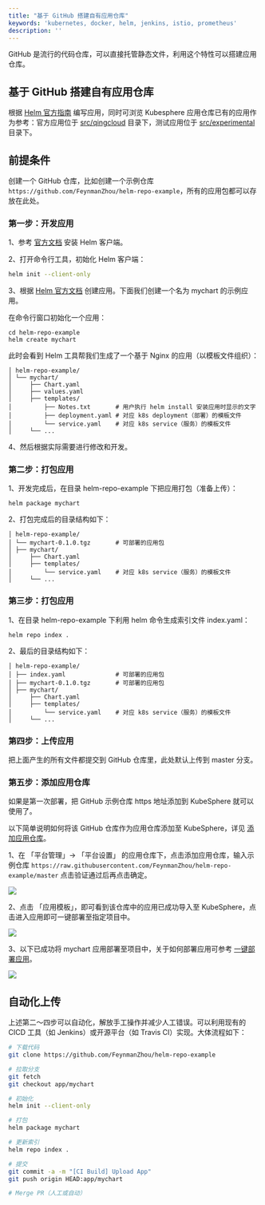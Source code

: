 ```yaml
---
title: "基于 GitHub 搭建自有应用仓库"
keywords: 'kubernetes, docker, helm, jenkins, istio, prometheus'
description: ''
---
```


GitHub 是流行的代码仓库，可以直接托管静态文件，利用这个特性可以搭建应用仓库。

## 基于 GitHub 搭建自有应用仓库

根据 [Helm 官方指南](https://helm.sh/docs/developing_charts/) 编写应用，同时可浏览 Kubesphere 应用仓库已有的应用作为参考：官方应用位于 [src/qingcloud](https://github.com/kubesphere/helm-charts/tree/master/src/qingcloud) 目录下，测试应用位于 [src/experimental](https://github.com/kubesphere/helm-charts/tree/master/src/experimental) 目录下。

## 前提条件 

创建一个 GitHub 仓库，比如创建一个示例仓库 `https://github.com/FeynmanZhou/helm-repo-example`，所有的应用包都可以存放在此处。

### 第一步：开发应用

1、参考 [官方文档](https://helm.sh/docs/using_helm/#installing-the-helm-client) 安装 Helm 客户端。


2、打开命令行工具，初始化 Helm 客户端：

  ```bash
  helm init --client-only
  ```

3、根据 [Helm 官方文档](https://helm.sh/docs/chart_template_guide/#a-starter-chart) 创建应用。下面我们创建一个名为 mychart 的示例应用。

  在命令行窗口初始化一个应用：
  
  ```
  cd helm-repo-example
  helm create mychart
  ```

  此时会看到 Helm 工具帮我们生成了一个基于 Nginx 的应用（以模板文件组织）：
  
  ```
  │ helm-repo-example/
  │ └── mychart/
  │     ├── Chart.yaml
  │     ├── values.yaml
  │     ├── templates/
  │         ├── Notes.txt       # 用户执行 helm install 安装应用时显示的文字
  │         ├── deployment.yaml # 对应 k8s deployment（部署）的模板文件
  │         └── service.yaml    # 对应 k8s service（服务）的模板文件
  │     └── ...
  ```

4、然后根据实际需要进行修改和开发。

### 第二步：打包应用

1、开发完成后，在目录 helm-repo-example 下把应用打包（准备上传）：

```
helm package mychart
```

2、打包完成后的目录结构如下：

```
│ helm-repo-example/
│ └── mychart-0.1.0.tgz       # 可部署的应用包
│ ├── mychart/
│     ├── Chart.yaml
│     ├── templates/
│         └── service.yaml    # 对应 k8s service（服务）的模板文件
│     └── ...
```

### 第三步：打包应用

1、在目录 helm-repo-example 下利用 helm 命令生成索引文件 index.yaml：

```
helm repo index .
```

2、最后的目录结构如下：

```
│ helm-repo-example/
│ ├── index.yaml              # 可部署的应用包
│ ├── mychart-0.1.0.tgz       # 可部署的应用包
│ ├── mychart/
│     ├── Chart.yaml
│     ├── templates/
│         └── service.yaml    # 对应 k8s service（服务）的模板文件
│     └── ...
```

### 第四步：上传应用

把上面产生的所有文件都提交到 GitHub 仓库里，此处默认上传到 master 分支。

### 第五步：添加应用仓库

如果是第一次部署，把 GitHub 示例仓库 https 地址添加到 KubeSphere 就可以使用了。

以下简单说明如何将该 GitHub 仓库作为应用仓库添加至 KubeSphere，详见 [添加应用仓库](../app-repo)。

1、在 「平台管理」→ 「平台设置」 的应用仓库下，点击添加应用仓库，输入示例仓库 `https://raw.githubusercontent.com/FeynmanZhou/helm-repo-example/master` 点击验证通过后再点击确定。

![](https://pek3b.qingstor.com/kubesphere-docs/png/20190530160609.png)

2、点击 「应用模板」，即可看到该仓库中的应用已成功导入至 KubeSphere，点击进入应用即可一键部署至指定项目中。

![](https://pek3b.qingstor.com/kubesphere-docs/png/20190530160753.png)

3、以下已成功将 mychart 应用部署至项目中，关于如何部署应用可参考 [一键部署应用](../../quick-start/one-click-deploy)。

![](https://pek3b.qingstor.com/kubesphere-docs/png/20190530160926.png)


## 自动化上传

上述第二〜四步可以自动化，解放手工操作并减少人工错误。可以利用现有的 CICD 工具（如 Jenkins）或开源平台（如 Travis CI）实现。大体流程如下：

```bash
# 下载代码
git clone https://github.com/FeynmanZhou/helm-repo-example

# 拉取分支
git fetch
git checkout app/mychart

# 初始化
helm init --client-only

# 打包
helm package mychart

# 更新索引
helm repo index .

# 提交
git commit -a -m "[CI Build] Upload App"
git push origin HEAD:app/mychart

# Merge PR（人工或自动）
```
